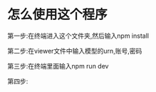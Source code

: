 # 怎么使用这个程序

第一步:在终端进入这个文件夹,然后输入npm install

第二步:在viewer文件中输入模型的urn,账号,密码

第三步:在终端里面输入npm run dev

第四步: